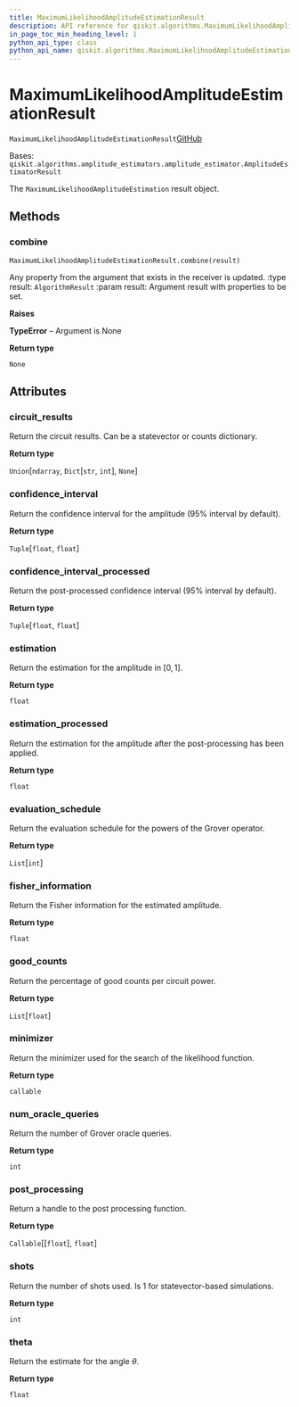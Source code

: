 ```yaml
---
title: MaximumLikelihoodAmplitudeEstimationResult
description: API reference for qiskit.algorithms.MaximumLikelihoodAmplitudeEstimationResult
in_page_toc_min_heading_level: 1
python_api_type: class
python_api_name: qiskit.algorithms.MaximumLikelihoodAmplitudeEstimationResult
---
```


# MaximumLikelihoodAmplitudeEstimationResult

<span id="qiskit.algorithms.MaximumLikelihoodAmplitudeEstimationResult" />

`MaximumLikelihoodAmplitudeEstimationResult`[GitHub](https://github.com/qiskit/qiskit/tree/stable/0.20/qiskit/algorithms/amplitude_estimators/mlae.py "view source code")

Bases: `qiskit.algorithms.amplitude_estimators.amplitude_estimator.AmplitudeEstimatorResult`

The `MaximumLikelihoodAmplitudeEstimation` result object.

## Methods

### combine

<span id="qiskit.algorithms.MaximumLikelihoodAmplitudeEstimationResult.combine" />

`MaximumLikelihoodAmplitudeEstimationResult.combine(result)`

Any property from the argument that exists in the receiver is updated. :type result: `AlgorithmResult` :param result: Argument result with properties to be set.

**Raises**

**TypeError** – Argument is None

**Return type**

`None`

## Attributes

<span id="qiskit.algorithms.MaximumLikelihoodAmplitudeEstimationResult.circuit_results" />

### circuit\_results

Return the circuit results. Can be a statevector or counts dictionary.

**Return type**

`Union`\[`ndarray`, `Dict`\[`str`, `int`], `None`]

<span id="qiskit.algorithms.MaximumLikelihoodAmplitudeEstimationResult.confidence_interval" />

### confidence\_interval

Return the confidence interval for the amplitude (95% interval by default).

**Return type**

`Tuple`\[`float`, `float`]

<span id="qiskit.algorithms.MaximumLikelihoodAmplitudeEstimationResult.confidence_interval_processed" />

### confidence\_interval\_processed

Return the post-processed confidence interval (95% interval by default).

**Return type**

`Tuple`\[`float`, `float`]

<span id="qiskit.algorithms.MaximumLikelihoodAmplitudeEstimationResult.estimation" />

### estimation

Return the estimation for the amplitude in $[0, 1]$.

**Return type**

`float`

<span id="qiskit.algorithms.MaximumLikelihoodAmplitudeEstimationResult.estimation_processed" />

### estimation\_processed

Return the estimation for the amplitude after the post-processing has been applied.

**Return type**

`float`

<span id="qiskit.algorithms.MaximumLikelihoodAmplitudeEstimationResult.evaluation_schedule" />

### evaluation\_schedule

Return the evaluation schedule for the powers of the Grover operator.

**Return type**

`List`\[`int`]

<span id="qiskit.algorithms.MaximumLikelihoodAmplitudeEstimationResult.fisher_information" />

### fisher\_information

Return the Fisher information for the estimated amplitude.

**Return type**

`float`

<span id="qiskit.algorithms.MaximumLikelihoodAmplitudeEstimationResult.good_counts" />

### good\_counts

Return the percentage of good counts per circuit power.

**Return type**

`List`\[`float`]

<span id="qiskit.algorithms.MaximumLikelihoodAmplitudeEstimationResult.minimizer" />

### minimizer

Return the minimizer used for the search of the likelihood function.

**Return type**

`callable`

<span id="qiskit.algorithms.MaximumLikelihoodAmplitudeEstimationResult.num_oracle_queries" />

### num\_oracle\_queries

Return the number of Grover oracle queries.

**Return type**

`int`

<span id="qiskit.algorithms.MaximumLikelihoodAmplitudeEstimationResult.post_processing" />

### post\_processing

Return a handle to the post processing function.

**Return type**

`Callable`\[\[`float`], `float`]

<span id="qiskit.algorithms.MaximumLikelihoodAmplitudeEstimationResult.shots" />

### shots

Return the number of shots used. Is 1 for statevector-based simulations.

**Return type**

`int`

<span id="qiskit.algorithms.MaximumLikelihoodAmplitudeEstimationResult.theta" />

### theta

Return the estimate for the angle $\theta$.

**Return type**

`float`

